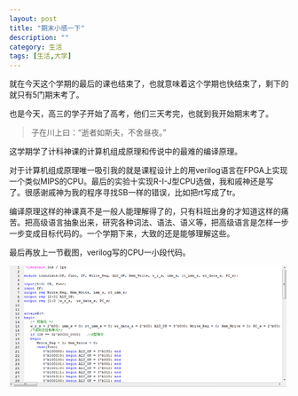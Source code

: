 ```yaml
---
layout: post
title: "期末小感一下"
description: ""
category: 生活
tags: [生活,大学]
---
```


就在今天这个学期的最后的课也结束了，也就意味着这个学期也快结束了，剩下的就只有5门期末考了。

也是今天，高三的学子开始了高考，他们三天考完，也就到我开始期末考了。

> 子在川上曰：“逝者如斯夫，不舍昼夜。”

这学期学了计科神课的计算机组成原理和传说中的最难的编译原理。

对于计算机组成原理唯一吸引我的就是课程设计上的用verilog语言在FPGA上实现一个类似MIPS的CPU。最后的实验十实现R-I-J型CPU选做，我和戚神还是写了。很感谢戚神为我的程序寻找SB一样的错误，比如把rt写成了tr。

编译原理这样的神课真不是一般人能理解得了的，只有科班出身的才知道这样的痛苦。把高级语言抽象出来，研究各种词法、语法、语义等，把高级语言是怎样一步一步变成目标代码的。一个学期下来，大致的还是能够理解这些。

最后再放上一节截图，verilog写的CPU一小段代码。

![截图][1]

 [1]: ../assets/images/20140606210501.png 